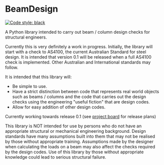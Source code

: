 # BeamDesign

[![Code style: black](https://img.shields.io/badge/code%20style-black-000000.svg)](https://github.com/ambv/black)

A Python library intended to carry out beam / column design checks for structural engineers.

Currently this is very definitely a work in progress. Initially, the library will start with a check to AS4100, the current Australian Standard for steel design. It is intended that version 0.1 will be released when a full AS4100 check is implemented. Other Australian and International standards may follow.

It is intended that this library will:

* Be simple to use.
* Have a strict distinction between code that represents real world objects such as beams / columns and the code that carries out the design checks using the engineering "useful fiction" that are design codes.
* Allow for easy addition of other design codes.

Currently working towards release 0.1 (see [project board](https://github.com/skane88/BeamDesign/projects/1) for release plans)

This library is NOT intended for use by persons who do not have an appropriate structural or mechanical engineering background. Design standards have many assumptions built into them that may not be realised by those without appropriate training. Assumptions made by the designer when calculating the loads on a beam may also affect the checks required by the design codes. Use of this library by those without appropriate knowledge could lead to serious structural failure.
